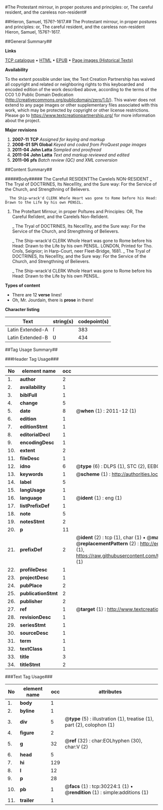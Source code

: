 #The Protestant mirrour, in proper postures and principles: or, The careful resident, and the careless non-resident#

##Hieron, Samuel, 1576?-1617.##
The Protestant mirrour, in proper postures and principles: or, The careful resident, and the careless non-resident
Hieron, Samuel, 1576?-1617.

##General Summary##

**Links**

[TCP catalogue](http://www.ota.ox.ac.uk/tcp/)  • 
[HTML](http://tei.it.ox.ac.uk/tcp/Texts-HTML/free/A43/A43743.html)  • 
[EPUB](http://tei.it.ox.ac.uk/tcp/Texts-EPUB/free/A43/A43743.epub) • 
[Page images (Historical Texts)](https://historicaltexts.jisc.ac.uk/eebo-99825833e)

**Availability**

To the extent possible under law, the Text Creation Partnership has waived all copyright and related or neighboring rights to this keyboarded and encoded edition of the work described above, according to the terms of the CC0 1.0 Public Domain Dedication (http://creativecommons.org/publicdomain/zero/1.0/). This waiver does not extend to any page images or other supplementary files associated with this work, which may be protected by copyright or other license restrictions. Please go to https://www.textcreationpartnership.org/ for more information about the project.

**Major revisions**

1. __2007-11__ __TCP__ *Assigned for keying and markup*
1. __2008-01__ __SPi Global__ *Keyed and coded from ProQuest page images*
1. __2011-04__ __John Latta__ *Sampled and proofread*
1. __2011-04__ __John Latta__ *Text and markup reviewed and edited*
1. __2011-06__ __pfs__ *Batch review (QC) and XML conversion*

##Content Summary##

#####Body#####
The Carefull RESIDENTThe Careleſs NON-RESIDENT
    _ The Tryal of DOCTRINES, Its Neceſſity, and the Sure way: For the Service of the Church, and Strengthning of Believers.

    _ The Ship-wrack'd CLERK Whoſe Heart was gone to Rome before his Head: Drawn to the Life by his own PENSIL.

1. The Proteſtant Mirrour, in proper Poſtures and Principles: OR, The Careful Reſident, and the Careleſs Non-Reſident.

    _ The Tryal of DOCTRINES, Its Neceſſity, and the Sure way: For the Service of the Church, and Strengthning of Believers.

    _ The Ship-wrack'd CLERK Whoſe Heart was gone to Rome before his Head: Drawn to the Life by his own PENSIL.
LONDON, Printed for Tho. Croſs, Seignior; in Harp-Court, neer Fleet-Bridge, 1681.
    _ The Tryal of DOCTRINES, Its Neceſſity, and the Sure way: For the Service of the Church, and Strengthning of Believers.

    _ The Ship-wrack'd CLERK Whoſe Heart was gone to Rome before his Head: Drawn to the Life by his own PENSIL.

**Types of content**

  * There are 12 **verse** lines!
  * Oh, Mr. Jourdain, there is **prose** in there!

**Character listing**


|Text|string(s)|codepoint(s)|
|---|---|---|
|Latin Extended-A|ſ|383|
|Latin Extended-B|Ʋ|434|

##Tag Usage Summary##

###Header Tag Usage###

|No|element name|occ|attributes|
|---|---|---|---|
|1.|__author__|2||
|2.|__availability__|1||
|3.|__biblFull__|1||
|4.|__change__|5||
|5.|__date__|8| @__when__ (1) : 2011-12 (1)|
|6.|__edition__|1||
|7.|__editionStmt__|1||
|8.|__editorialDecl__|1||
|9.|__encodingDesc__|1||
|10.|__extent__|2||
|11.|__fileDesc__|1||
|12.|__idno__|6| @__type__ (6) : DLPS (1), STC (2), EEBO-CITATION (1), PROQUEST (1), VID (1)|
|13.|__keywords__|1| @__scheme__ (1) : http://authorities.loc.gov/ (1)|
|14.|__label__|5||
|15.|__langUsage__|1||
|16.|__language__|1| @__ident__ (1) : eng (1)|
|17.|__listPrefixDef__|1||
|18.|__note__|5||
|19.|__notesStmt__|2||
|20.|__p__|11||
|21.|__prefixDef__|2| @__ident__ (2) : tcp (1), char (1)  •  @__matchPattern__ (2) : ([0-9\-]+):([0-9IVX]+) (1), (.+) (1)  •  @__replacementPattern__ (2) : http://eebo.chadwyck.com/downloadtiff?vid=$1&page=$2 (1), https://raw.githubusercontent.com/textcreationpartnership/Texts/master/tcpchars.xml#$1 (1)|
|22.|__profileDesc__|1||
|23.|__projectDesc__|1||
|24.|__pubPlace__|2||
|25.|__publicationStmt__|2||
|26.|__publisher__|2||
|27.|__ref__|1| @__target__ (1) : http://www.textcreationpartnership.org/docs/. (1)|
|28.|__revisionDesc__|1||
|29.|__seriesStmt__|1||
|30.|__sourceDesc__|1||
|31.|__term__|1||
|32.|__textClass__|1||
|33.|__title__|3||
|34.|__titleStmt__|2||


###Text Tag Usage###

|No|element name|occ|attributes|
|---|---|---|---|
|1.|__body__|1||
|2.|__byline__|1||
|3.|__div__|5| @__type__ (5) : illustration (1), treatise (1), part (2), colophon (1)|
|4.|__figure__|2||
|5.|__g__|32| @__ref__ (32) : char:EOLhyphen (30), char:V (2)|
|6.|__head__|5||
|7.|__hi__|129||
|8.|__l__|12||
|9.|__p__|28||
|10.|__pb__|1| @__facs__ (1) : tcp:30224:1 (1)  •  @__rendition__ (1) : simple:additions (1)|
|11.|__trailer__|1||
